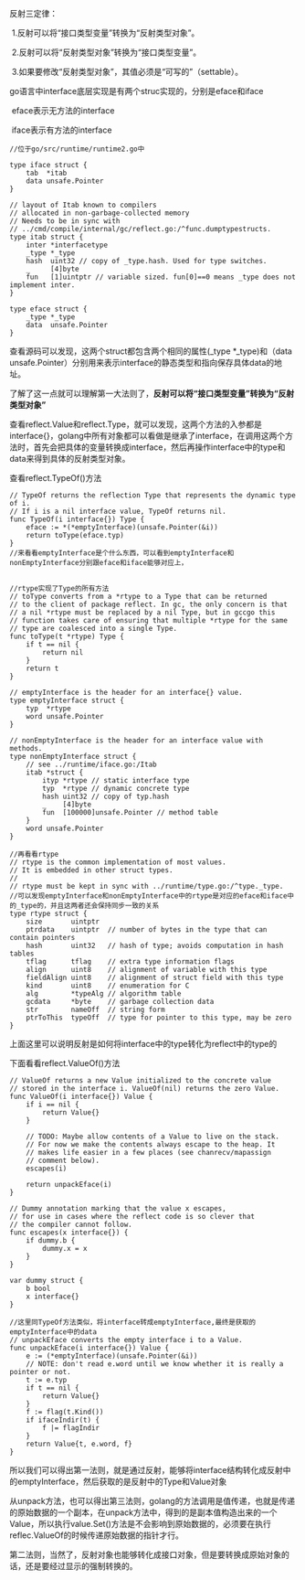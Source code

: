反射三定律：

​    1.反射可以将“接口类型变量”转换为“反射类型对象”。

​    2.反射可以将“反射类型对象”转换为“接口类型变量”。

​    3.如果要修改“反射类型对象”，其值必须是“可写的”（settable）。



go语言中interface底层实现是有两个struc实现的，分别是eface和iface

​		eface表示无方法的interface

​		iface表示有方法的interface

```
//位于go/src/runtime/runtime2.go中

type iface struct {
	tab  *itab
	data unsafe.Pointer
}

// layout of Itab known to compilers
// allocated in non-garbage-collected memory
// Needs to be in sync with
// ../cmd/compile/internal/gc/reflect.go:/^func.dumptypestructs.
type itab struct {
	inter *interfacetype
	_type *_type
	hash  uint32 // copy of _type.hash. Used for type switches.
	_     [4]byte
	fun   [1]uintptr // variable sized. fun[0]==0 means _type does not implement inter.
}

type eface struct {
	_type *_type
	data  unsafe.Pointer
}
```

查看源码可以发现，这两个struct都包含两个相同的属性(_type *_type)和（data  unsafe.Pointer）分别用来表示interface的静态类型和指向保存具体data的地址。



了解了这一点就可以理解第一大法则了，**反射可以将“接口类型变量”转换为“反射类型对象”**

查看reflect.Value和reflect.Type，就可以发现，这两个方法的入参都是interface{}，golang中所有对象都可以看做是继承了interface，在调用这两个方法时，首先会把具体的变量转换成interface，然后再操作interface中的type和data来得到具体的反射类型对象。

查看reflect.TypeOf()方法

```
// TypeOf returns the reflection Type that represents the dynamic type of i.
// If i is a nil interface value, TypeOf returns nil.
func TypeOf(i interface{}) Type {
	eface := *(*emptyInterface)(unsafe.Pointer(&i))
	return toType(eface.typ)
}
//来看看emptyInterface是个什么东西，可以看到emptyInterface和nonEmptyInterface分别跟eface和iface能够对应上，


//rtype实现了Type的所有方法
// toType converts from a *rtype to a Type that can be returned
// to the client of package reflect. In gc, the only concern is that
// a nil *rtype must be replaced by a nil Type, but in gccgo this
// function takes care of ensuring that multiple *rtype for the same
// type are coalesced into a single Type.
func toType(t *rtype) Type {
	if t == nil {
		return nil
	}
	return t
}

// emptyInterface is the header for an interface{} value.
type emptyInterface struct {
	typ  *rtype
	word unsafe.Pointer
}

// nonEmptyInterface is the header for an interface value with methods.
type nonEmptyInterface struct {
	// see ../runtime/iface.go:/Itab
	itab *struct {
		ityp *rtype // static interface type
		typ  *rtype // dynamic concrete type
		hash uint32 // copy of typ.hash
		_    [4]byte
		fun  [100000]unsafe.Pointer // method table
	}
	word unsafe.Pointer
}

//再看看rtype
// rtype is the common implementation of most values.
// It is embedded in other struct types.
//
// rtype must be kept in sync with ../runtime/type.go:/^type._type.
//可以发现emptyInterface和nonEmptyInterface中的rtype是对应的eface和iface中的_type的，并且这两者还会保持同步一致的关系
type rtype struct {
	size       uintptr
	ptrdata    uintptr  // number of bytes in the type that can contain pointers
	hash       uint32   // hash of type; avoids computation in hash tables
	tflag      tflag    // extra type information flags
	align      uint8    // alignment of variable with this type
	fieldAlign uint8    // alignment of struct field with this type
	kind       uint8    // enumeration for C
	alg        *typeAlg // algorithm table
	gcdata     *byte    // garbage collection data
	str        nameOff  // string form
	ptrToThis  typeOff  // type for pointer to this type, may be zero
}
```

上面这里可以说明反射是如何将interface中的type转化为reflect中的type的

下面看看reflect.ValueOf()方法

```
// ValueOf returns a new Value initialized to the concrete value
// stored in the interface i. ValueOf(nil) returns the zero Value.
func ValueOf(i interface{}) Value {
	if i == nil {
		return Value{}
	}

	// TODO: Maybe allow contents of a Value to live on the stack.
	// For now we make the contents always escape to the heap. It
	// makes life easier in a few places (see chanrecv/mapassign
	// comment below).
	escapes(i)

	return unpackEface(i)
}

// Dummy annotation marking that the value x escapes,
// for use in cases where the reflect code is so clever that
// the compiler cannot follow.
func escapes(x interface{}) {
	if dummy.b {
		dummy.x = x
	}
}

var dummy struct {
	b bool
	x interface{}
}

//这里同TypeOf方法类似，将interface转成emptyInterface,最终是获取的emptyInterface中的data
// unpackEface converts the empty interface i to a Value.
func unpackEface(i interface{}) Value {
	e := (*emptyInterface)(unsafe.Pointer(&i))
	// NOTE: don't read e.word until we know whether it is really a pointer or not.
	t := e.typ
	if t == nil {
		return Value{}
	}
	f := flag(t.Kind())
	if ifaceIndir(t) {
		f |= flagIndir
	}
	return Value{t, e.word, f}
}

```

所以我们可以得出第一法则，就是通过反射，能够将interface结构转化成反射中的emptyInterface，然后获取的是反射中的Type和Value对象

从unpack方法，也可以得出第三法则，golang的方法调用是值传递，也就是传递的原始数据的一个副本，在unpack方法中，得到的是副本值构造出来的一个Value，所以执行value.Set()方法是不会影响到原始数据的，必须要在执行reflec.ValueOf的时候传递原始数据的指针才行。



第二法则，当然了，反射对象也能够转化成接口对象，但是要转换成原始对象的话，还是要经过显示的强制转换的。